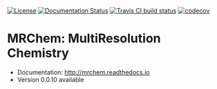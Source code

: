 [![License](https://img.shields.io/badge/license-%20LGPLv3-blue.svg)](../master/LICENSE)
[![Documentation Status](https://readthedocs.org/projects/mrchem/badge/?version=latest)](http://mrchem.readthedocs.io/en/latest/?badge=latest)
[![Travis CI build status](https://travis-ci.org/MRChemSoft/mrchem.svg?branch=new-mrcpp)](https://travis-ci.org/MRChemSoft/mrchem)
[![codecov](https://codecov.io/gh/MRChemSoft/mrchem/branch/new-mrcpp/graph/badge.svg)](https://codecov.io/gh/MRChemSoft/mrchem)


# MRChem: MultiResolution Chemistry

- Documentation: http://mrchem.readthedocs.io
- Version 0.0.10 available
